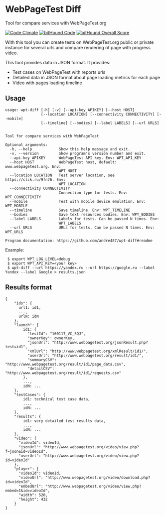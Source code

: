 # WebPageTest Diff
Tool for compare services with WebPageTest.org

[![Code Climate](https://codeclimate.com/github/andre487/wpt-diff/badges/gpa.svg)](https://codeclimate.com/github/andre487/wpt-diff)
[![bitHound Code](https://www.bithound.io/github/andre487/wpt-diff/badges/code.svg)](https://www.bithound.io/github/andre487/wpt-diff)
[![bitHound Overall Score](https://www.bithound.io/github/andre487/wpt-diff/badges/score.svg)](https://www.bithound.io/github/andre487/wpt-diff)

With this tool you can create tests on WebPageTest.org public or private instance for several urls and
compare rendering of page with progress video.

This tool provides data in JSON format. It provides:
  * Test cases on WebPageTest with reports urls
  * Detailed data in JSON format about page loading metrics for each page
  * Video with pages loading timeline 

## Usage
```
usage: wpt-diff [-h] [-v] [--api-key APIKEY] [--host HOST]
                [--location LOCATION] [--connectivity CONNECTIVITY] [--mobile]
                [--timeline] [--bodies] [--label LABELS] [--url URLS]
                

Tool for compare services with WebPageTest

Optional arguments:
  -h, --help            Show this help message and exit.
  -v, --version         Show program's version number and exit.
  --api-key APIKEY      WebPageTest API key. Env: WPT_API_KEY
  --host HOST           WebPageTest host, default: www.webpagetest.org. Env: 
                        WPT_HOST
  --location LOCATION   Test server location, see https://clck.ru/9fn76. Env: 
                        WPT_LOCATION
  --connectivity CONNECTIVITY
                        Connection type for tests. Env: WPT_CONNECTIVITY
  --mobile              Test with mobile device emulation. Env: WPT_MOBILE
  --timeline            Save timeline. Env: WPT_TIMELINE
  --bodies              Save text resources bodies. Env: WPT_BODIES
  --label LABELS        Labels for tests. Can be passed N times. Env: 
                        WPT_LABELS
  --url URLS            URLs for tests. Can be passed N times. Env: WPT_URLS

Program documentation: https://github.com/andre487/wpt-diff#readme
```

Example:
```
 $ export WPT_LOG_LEVEL=debug 
 $ export WPT_API_KEY=<your key> 
 $ wpt-diff --url https://yandex.ru --url https://google.ru --label Yandex --label Google > results.json
```

## Results format
```
{
    "ids": {
      url1: id1,
      ...,
      urlN: idN
    },
    "launch": {
        id1: {
          "testId": "160117_VC_SQJ",
          "ownerKey": ownerKey,
          "jsonUrl": "http://www.webpagetest.org/jsonResult.php?test=id1",
          "xmlUrl": "http://www.webpagetest.org/xmlResult/id1/",
          "userUrl": "http://www.webpagetest.org/result/id1/",
          "summaryCSV": "http://www.webpagetest.org/result/id1/page_data.csv",
          "detailCSV": "http://www.webpagetest.org/result/id1/requests.csv"
        },
        ...,
        idN: ...
    },
    "testCases": {
        id1: technical test case data,
        ...,
        idN: ...
    },
    "results": {
        id1: very detailed test results data, 
        ...,
        idN: ...
    },
    "video": {
      "videoId": videoId,
      "jsonUrl": "http://www.webpagetest.org/video/view.php?f=json&id=videoId",
      "userUrl": "http://www.webpagetest.org/video/view.php?id=videoId"
    },
    "player": {
      "videoId": videoId,
      "videoUrl": "http://www.webpagetest.org/video/download.php?id=videoId",
      "embedUrl": "http://www.webpagetest.org/video/view.php?embed=1&id=videoId",
      "width": 520,
      "height": 432
    }
}
```
